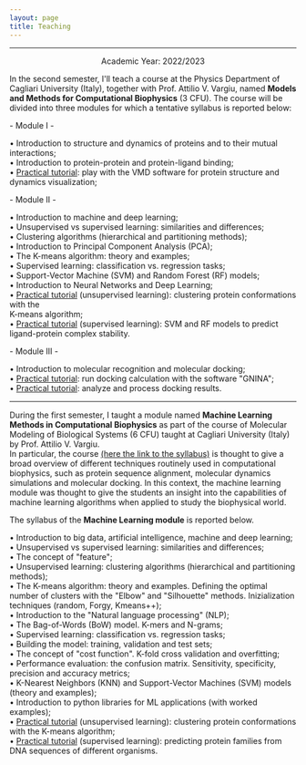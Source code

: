 ```yaml
---
layout: page
title: Teaching
---
```

---

<p align=center>
Academic Year: 2022/2023

<p>In the second semester, I'll teach a course at the Physics Department of Cagliari University (Italy), together with Prof. Attilio V. Vargiu, named <b>Models and Methods for Computational Biophysics</b> (3 CFU). The course will be divided into three modules for which a tentative syllabus is reported below:
</p>

<p>
- Module I - <br>
</p>
<p>
• Introduction to structure and dynamics of proteins and to their mutual interactions; <br>
• Introduction to protein-protein and protein-ligand binding; <br>
• <u>Practical tutorial</u>: play with the VMD software for protein structure and dynamics visualization; <br>
</p>
<p>
- Module II - <br>
</p>
<p>
• Introduction to machine and deep learning; <br>
• Unsupervised vs supervised learning: similarities and differences;<br>
• Clustering algorithms (hierarchical and partitioning methods); <br>
• Introduction to Principal Component Analysis (PCA); <br> 
• The K-means algorithm: theory and examples;<br>
• Supervised learning: classification vs. regression tasks; <br>
• Support-Vector Machine (SVM) and Random Forest (RF) models; <br>
• Introduction to Neural Networks and Deep Learning;<br>
• <u>Practical tutorial</u> (unsupervised learning): clustering protein conformations with the <br>K-means algorithm; <br>
• <u>Practical tutorial</u> (supervised learning): SVM and RF models to predict ligand-protein complex stability. <br>
</p>
<p>
- Module III - <br>
</p>
<p>
• Introduction to molecular recognition and molecular docking; <br>
• <u>Practical tutorial</u>: run docking calculation with the software "GNINA"; <br>
• <u>Practical tutorial</u>: analyze and process docking results. <br>
</p>
<hr style="height:2px;border-width:0;color:gray;background-color:gray">

<p align=center>


<p>During the first semester, I taught a module named <b>Machine Learning Methods in Computational Biophysics</b> as part of the course of Molecular Modeling of Biological Systems (6 CFU)
taught at Cagliari University (Italy) by Prof. Attilio V. Vargiu.<br>
In particular, the course <a href="https://unica.it/unica/en/ateneo_s07_ss01_sss02.page?mu=Guide/PaginaADErogata.do?ad_er_id=2022*N0*N0*S1*40674*20723&ANNO_\ACCADEMICO=2022&mostra_percorsi=S">(here the link to the syllabus)</a> is thought to give a broad overview of different techniques routinely used in computational biophysics, such as protein sequence alignment, molecular dynamics simulations and molecular docking.
In this context, the machine learning module was thought to give the students an insight into the capabilities of machine learning algorithms when applied to study the biophysical world.
</p>

<p>The syllabus of the <b>Machine Learning module</b>  is reported below. 
</p>

• Introduction to big data, artificial intelligence, machine and deep learning; <br>
• Unsupervised vs supervised learning: similarities and differences;<br>
• The concept of "feature";<br>
• Unsupervised learning: clustering algorithms (hierarchical and partitioning methods); <br>
• The K-means algorithm: theory and examples. Defining the optimal number of clusters with the "Elbow" and "Silhouette" methods. Inizialization techniques (random, Forgy, Kmeans++); <br>
• Introduction to the "Natural language processing" (NLP); <br>
• The Bag-of-Words (BoW) model. K-mers and N-grams; <br>
• Supervised learning: classification vs. regression tasks; <br>
• Building the model: training, validation and test sets; <br>
• The concept of "cost function". K-fold cross validation and overfitting; <br>
• Performance evaluation: the confusion matrix. Sensitivity, specificity, precision and accuracy metrics; <br>
• K-Nearest Neighbors (KNN) and Support-Vector Machines (SVM) models (theory and examples); <br>
• Introduction to python libraries for ML applications (with worked examples); <br>
• <u>Practical tutorial</u> (unsupervised learning): clustering protein conformations with the K-means algorithm; <br>
• <u>Practical tutorial</u> (supervised learning): predicting protein families from DNA sequences of different organisms. <br>




